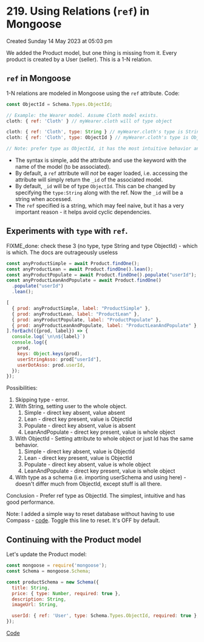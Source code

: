 # 219. Using Relations (`ref`) in Mongoose
Created Sunday 14 May 2023 at 05:03 pm

We added the Product model, but one thing is missing from it. Every product is created by a User (seller). This is a 1-N relation.


## `ref` in Mongoose
1-N relations are modeled in Mongoose using the `ref` attribute. 
Code:
```js
const ObjectId = Schema.Types.ObjectId;

// Example: the Wearer model. Assume Cloth model exists.
cloth: { ref: 'Cloth' } // myWearer.cloth will of type object

cloth: { ref: 'Cloth', type: String } // myWearer.cloth's type is String
cloth: { ref: 'Cloth', type: ObjectId } // myWearer.cloth's type is ObjectId

// Note: prefer type as ObjectId, it has the most intuitive behavior and is good performance wise too.
```
- The syntax is simple, add the attribute and use the keyword with the name of the model (to be associated).
- By default, a `ref` attribute will *not* be eager loaded, i.e. accessing the attribute will simply return the `_id` of the associated model. 
- By default, `_id` will be of type `ObjectId`.  This can be changed by specifying the `type:String` along with the ref. Now the `_id` will be a string when accessed.
- The `ref` specified is a string, which may feel naive, but it has a very important reason - it helps avoid cyclic dependencies.


## Experiments with `type` with `ref`.
FIXME_done: check these 3 (no type, type String and type ObjectId) - which is which. The docs are outrageously useless
```js
const anyProductSimple = await Product.findOne();
const anyProductLean = await Product.findOne().lean();
const anyProductPopulate = await Product.findOne().populate("userId");
const anyProductLeanAndPopulate = await Product.findOne()
  .populate("userId")
  .lean();

[
  { prod: anyProductSimple, label: "ProductSimple" },
  { prod: anyProductLean, label: "ProductLean" },
  { prod: anyProductPopulate, label: "ProductPopulate" },
  { prod: anyProductLeanAndPopulate, label: "ProductLeanAndPopulate" },
].forEach(({prod, label}) => {
  console.log(`\n\n${label}`)
  console.log({
    prod,
    keys: Object.keys(prod),
    userStringAsso: prod["userId"],
    userDotAsso: prod.userId,
  });
});
```
Possibilities:
1. Skipping type - error.
2. With String, setting user to the whole object.
	1. Simple - direct key absent, value absent
	2. Lean - direct key present, value is ObjectId
	3. Populate - direct key absent, value is absent
	4. LeanAndPopulate - direct key present, value is whole object
3. With ObjectId - Setting attribute to whole object or just Id has the same behavior.
	1. Simple - direct key absent, value is ObjectId
	2. Lean - direct key present, value is ObjectId
	3. Populate -  direct key absent, value is whole object
	4. LeanAndPopulate - direct key present, value is whole object
4. With type as a schema (i.e. importing userSchema and using here) - doesn't differ much from ObjectId, except stuff is all there.

Conclusion - Prefer ref type as ObjectId. The simplest, intuitive and has good performance.

Note: I added a simple way to reset database without having to use Compass - [code](https://github.com/exemplar-codes/online-shop-with-nosql-mongoose/commit/4a1edcd3992cea1fef12cd4f00990940a41a2e06). Toggle this line to reset. It's OFF by default.

## Continuing with the Product model
Let's update the Product model:
```js
const mongoose = require('mongoose');
const Schema = mongoose.Schema;

const productSchema = new Schema({
  title: String,
  price: { type: Number, required: true },
  description: String,
  imageUrl: String,

  userId: { ref: 'User', type: Schema.Types.ObjectId, required: true };
});
```

[Code](https://github.com/exemplar-codes/online-shop-with-nosql-mongoose/commit/aa7c2d8181660e25762c651832023511b4bac245)